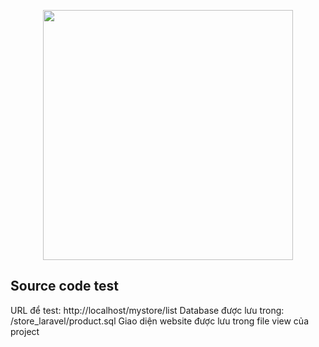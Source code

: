 <p align="center"><a href="https://laravel.com" target="_blank"><img src="https://raw.githubusercontent.com/laravel/art/master/logo-lockup/5%20SVG/2%20CMYK/1%20Full%20Color/laravel-logolockup-cmyk-red.svg" width="400"></a></p>


## Source code test

URL để test: http://localhost/mystore/list
Database được lưu trong: /store_laravel/product.sql
Giao diện website được lưu trong file view của project
